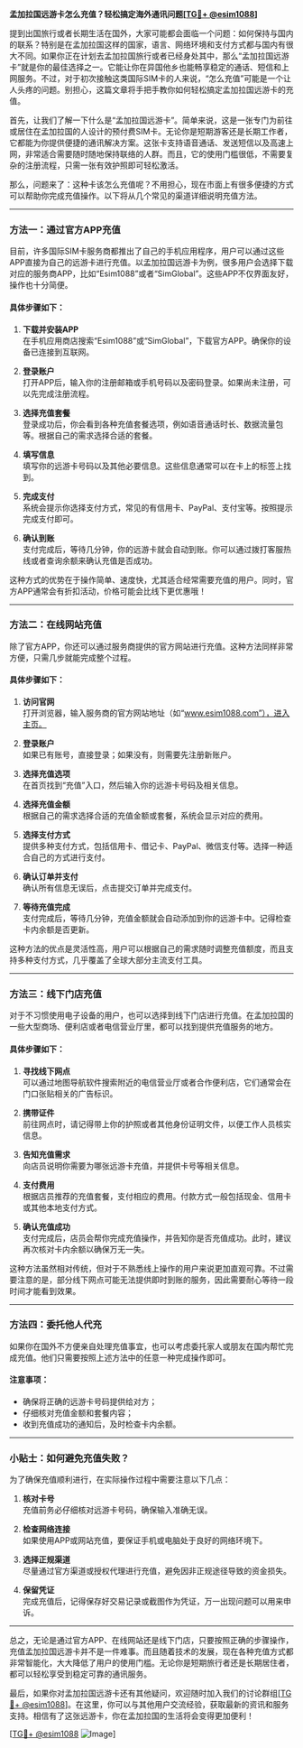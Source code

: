 **孟加拉国远游卡怎么充值？轻松搞定海外通讯问题[[TG💪+ @esim1088](https://t.me/s/esim1088)]**

提到出国旅行或者长期生活在国外，大家可能都会面临一个问题：如何保持与国内的联系？特别是在孟加拉国这样的国家，语言、网络环境和支付方式都与国内有很大不同。如果你正在计划去孟加拉国旅行或者已经身处其中，那么“孟加拉国远游卡”就是你的最佳选择之一。它能让你在异国他乡也能畅享稳定的通话、短信和上网服务。不过，对于初次接触这类国际SIM卡的人来说，“怎么充值”可能是一个让人头疼的问题。别担心，这篇文章将手把手教你如何轻松搞定孟加拉国远游卡的充值。

首先，让我们了解一下什么是“孟加拉国远游卡”。简单来说，这是一张专门为前往或居住在孟加拉国的人设计的预付费SIM卡。无论你是短期游客还是长期工作者，它都能为你提供便捷的通讯解决方案。这张卡支持语音通话、发送短信以及高速上网，非常适合需要随时随地保持联络的人群。而且，它的使用门槛很低，不需要复杂的注册流程，只需一张有效护照即可轻松激活。

那么，问题来了：这种卡该怎么充值呢？不用担心，现在市面上有很多便捷的方式可以帮助你完成充值操作。以下将从几个常见的渠道详细说明充值方法。

---

### 方法一：通过官方APP充值

目前，许多国际SIM卡服务商都推出了自己的手机应用程序，用户可以通过这些APP直接为自己的远游卡进行充值。以孟加拉国远游卡为例，很多用户会选择下载对应的服务商APP，比如“Esim1088”或者“SimGlobal”。这些APP不仅界面友好，操作也十分简便。

#### 具体步骤如下：

1. **下载并安装APP**  
   在手机应用商店搜索“Esim1088”或“SimGlobal”，下载官方APP。确保你的设备已连接到互联网。

2. **登录账户**  
   打开APP后，输入你的注册邮箱或手机号码以及密码登录。如果尚未注册，可以先完成注册流程。

3. **选择充值套餐**  
   登录成功后，你会看到各种充值套餐选项，例如语音通话时长、数据流量包等。根据自己的需求选择合适的套餐。

4. **填写信息**  
   填写你的远游卡号码以及其他必要信息。这些信息通常可以在卡上的标签上找到。

5. **完成支付**  
   系统会提示你选择支付方式，常见的有信用卡、PayPal、支付宝等。按照提示完成支付即可。

6. **确认到账**  
   支付完成后，等待几分钟，你的远游卡就会自动到账。你可以通过拨打客服热线或者查询余额来确认充值是否成功。

这种方式的优势在于操作简单、速度快，尤其适合经常需要充值的用户。同时，官方APP通常会有折扣活动，价格可能会比线下更优惠哦！

---

### 方法二：在线网站充值

除了官方APP，你还可以通过服务商提供的官方网站进行充值。这种方法同样非常方便，只需几步就能完成整个过程。

#### 具体步骤如下：

1. **访问官网**  
   打开浏览器，输入服务商的官方网站地址（如“www.esim1088.com”），进入主页。

2. **登录账户**  
   如果已有账号，直接登录；如果没有，则需要先注册新账户。

3. **选择充值选项**  
   在首页找到“充值”入口，然后输入你的远游卡号码及相关信息。

4. **选择充值金额**  
   根据自己的需求选择合适的充值金额或套餐，系统会显示对应的费用。

5. **选择支付方式**  
   提供多种支付方式，包括信用卡、借记卡、PayPal、微信支付等。选择一种适合自己的方式进行支付。

6. **确认订单并支付**  
   确认所有信息无误后，点击提交订单并完成支付。

7. **等待充值完成**  
   支付完成后，等待几分钟，充值金额就会自动添加到你的远游卡中。记得检查卡内余额是否更新。

这种方法的优点是灵活性高，用户可以根据自己的需求随时调整充值额度，而且支持多种支付方式，几乎覆盖了全球大部分主流支付工具。

---

### 方法三：线下门店充值

对于不习惯使用电子设备的用户，也可以选择到线下门店进行充值。在孟加拉国的一些大型商场、便利店或者电信营业厅里，都可以找到提供充值服务的地方。

#### 具体步骤如下：

1. **寻找线下网点**  
   可以通过地图导航软件搜索附近的电信营业厅或者合作便利店，它们通常会在门口张贴相关的广告标识。

2. **携带证件**  
   前往网点时，请记得带上你的护照或者其他身份证明文件，以便工作人员核实信息。

3. **告知充值需求**  
   向店员说明你需要为哪张远游卡充值，并提供卡号等相关信息。

4. **支付费用**  
   根据店员推荐的充值套餐，支付相应的费用。付款方式一般包括现金、信用卡或其他本地支付方式。

5. **确认充值成功**  
   支付完成后，店员会帮你完成充值操作，并告知你是否充值成功。此时，建议再次核对卡内余额以确保万无一失。

这种方法虽然相对传统，但对于不熟悉线上操作的用户来说更加直观可靠。不过需要注意的是，部分线下网点可能无法提供即时到账的服务，因此需要耐心等待一段时间才能看到效果。

---

### 方法四：委托他人代充

如果你在国外不方便亲自处理充值事宜，也可以考虑委托家人或朋友在国内帮忙完成充值。他们只需要按照上述方法中的任意一种完成操作即可。

#### 注意事项：
- 确保将正确的远游卡号码提供给对方；
- 仔细核对充值金额和套餐内容；
- 收到充值成功的通知后，及时检查卡内余额。

---

### 小贴士：如何避免充值失败？

为了确保充值顺利进行，在实际操作过程中需要注意以下几点：

1. **核对卡号**  
   充值前务必仔细核对远游卡号码，确保输入准确无误。

2. **检查网络连接**  
   如果使用APP或网站充值，要保证手机或电脑处于良好的网络环境下。

3. **选择正规渠道**  
   尽量通过官方渠道或授权代理进行充值，避免因非正规途径导致的资金损失。

4. **保留凭证**  
   完成充值后，记得保存好交易记录或截图作为凭证，万一出现问题可以用来申诉。

---

总之，无论是通过官方APP、在线网站还是线下门店，只要按照正确的步骤操作，充值孟加拉国远游卡并不是一件难事。而且随着技术的发展，现在各种充值方式都非常智能化，大大降低了用户的使用门槛。无论你是短期旅行者还是长期居住者，都可以轻松享受到稳定可靠的通讯服务。

最后，如果你对孟加拉国远游卡还有其他疑问，欢迎随时加入我们的讨论群组[[TG💪+ @esim1088](https://t.me/s/esim1088)]。在这里，你可以与其他用户交流经验，获取最新的资讯和服务支持。相信有了这张远游卡，你在孟加拉国的生活将会变得更加便利！

[[TG💪+ @esim1088](https://t.me/s/esim1088) ![Image](https://i.postimg.cc/4NQfJmqS/Snipaste-2025-05-13-00-14-12.png)]